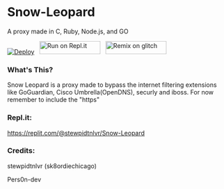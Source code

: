 # Snow-Leopard
A proxy made in C, Ruby, Node.js, and GO

[![Deploy](https://www.herokucdn.com/deploy/button.svg)](https://heroku.com/deploy?template=https://github.com/Monstars-dev/Snow-Leopard/tree/main)
&nbsp;
<a href="https://repl.it/github/Monstars-dev/Snow-Leopard" title="Run on Repl.it"><img alt="Run on Repl.it" src="https://raw.githubusercontent.com/QuiteAFancyEmerald/HolyUnblockerPublic/master/views/assets/img/replit.svg?raw" width="140" height="30"><img></a>
&nbsp;
<a href="https://glitch.com/edit/#!/import/github/Monstars-dev/Snow-Leopard" title="Remix on Glitch"><img alt="Remix on glitch" src="https://raw.githubusercontent.com/QuiteAFancyEmerald/HolyUnblockerPublic/master/views/assets/img/glitch.svg?raw" width="140" height="30"><img></a>

### What's This?

Snow Leopard is a proxy made to bypass the internet filtering extensions like GoGuardian, Cisco Umbrella(OpenDNS), securly and iboss. For now remember to include the "https"

### Repl.it:

https://replit.com/@stewpidtnlvr/Snow-Leopard

### Credits:

stewpidtnlvr (sk8ordiechicago)

Pers0n-dev
